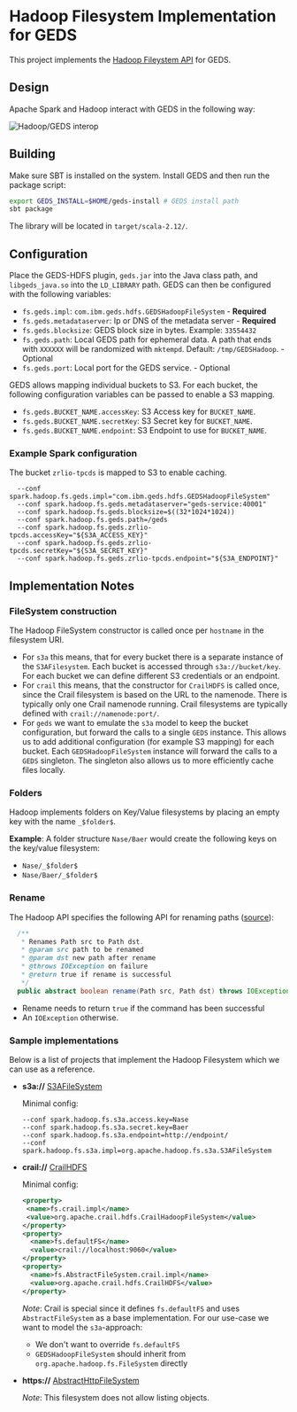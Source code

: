 
# Hadoop Filesystem Implementation for GEDS

This project implements the [Hadoop Fileystem API](https://hadoop.apache.org/docs/current/hadoop-project-dist/hadoop-common/filesystem/index.html) for GEDS.

## Design

Apache Spark and Hadoop interact with GEDS in the following way:

![Hadoop/GEDS interop](doc/design.png "Hadoop/GEDS interop")

## Building

Make sure SBT is installed on the system. Install GEDS and then run the package script:
```bash
export GEDS_INSTALL=$HOME/geds-install # GEDS install path
sbt package
```
The library will be located in `target/scala-2.12/`.

## Configuration

Place the GEDS-HDFS plugin, `geds.jar` into the Java class path, and `libgeds_java.so` into the `LD_LIBRARY` path. GEDS can then be configured with the following variables:

- `fs.geds.impl`: `com.ibm.geds.hdfs.GEDSHadoopFileSystem` - **Required**
- `fs.geds.metadataserver`: Ip or DNS of the metadata server - **Required**
- `fs.geds.blocksize`: GEDS block size in bytes. Example: `33554432`
- `fs.geds.path`: Local GEDS path for ephemeral data. A path that ends with `XXXXXX` will be randomized with `mktempd`. Default: `/tmp/GEDSHadoop`. - Optional
- `fs.geds.port`: Local port for the GEDS service. - Optional

GEDS allows mapping individual buckets to S3. For each bucket, the following configuration variables can be passed to enable a S3 mapping.
- `fs.geds.BUCKET_NAME.accessKey`: S3 Access key for `BUCKET_NAME`.
- `fs.geds.BUCKET_NAME.secretKey`: S3 Secret key for `BUCKET_NAME`. 
- `fs.geds.BUCKET_NAME.endpoint`: S3 Endpoint to use for `BUCKET_NAME`.

### Example Spark configuration

The bucket `zrlio-tpcds` is mapped to S3 to enable caching.

```
  --conf spark.hadoop.fs.geds.impl="com.ibm.geds.hdfs.GEDSHadoopFileSystem"
  --conf spark.hadoop.fs.geds.metadataserver="geds-service:40001"
  --conf spark.hadoop.fs.geds.blocksize=$((32*1024*1024))
  --conf spark.hadoop.fs.geds.path=/geds
  --conf spark.hadoop.fs.geds.zrlio-tpcds.accessKey="${S3A_ACCESS_KEY}"
  --conf spark.hadoop.fs.geds.zrlio-tpcds.secretKey="${S3A_SECRET_KEY}"
  --conf spark.hadoop.fs.geds.zrlio-tpcds.endpoint="${S3A_ENDPOINT}"
  ```

## Implementation Notes

### FileSystem construction

The Hadoop FileSystem constructor is called once per `hostname` in the filesystem URI.

- For `s3a` this means, that for every bucket there is a separate instance of the `S3AFilesystem`. Each
  bucket is accessed through `s3a://bucket/key`. For each bucket we can define different S3 credentials or an endpoint.
- For `crail` this means, that the constructor for `CrailHDFS` is called once, since the Crail filesystem is based on
  the URL to the namenode. There is typically only one Crail namenode running.
  Crail filesystems are typically defined with `crail://namenode:port/`.
- For `geds` we want to emulate the `s3a` model to keep the bucket configuration, but forward the calls to a single `GEDS` instance.
  This allows us to add additional configuration (for example S3 mapping) for each bucket.
  Each `GEDSHadoopFileSystem` instance will forward the calls to a `GEDS` singleton. The singleton also allows us to more
  efficiently cache files locally.

### Folders

Hadoop implements folders on Key/Value filesystems by placing an empty key with the name `_$folder$`.

**Example**: A folder structure `Nase/Baer` would create the following keys on the key/value filesystem:
- `Nase/_$folder$`
- `Nase/Baer/_$folder$`

### Rename

The Hadoop API specifies the following API for renaming paths ([source](https://github.com/apache/hadoop/blob/trunk/hadoop-common-project/hadoop-common/src/main/java/org/apache/hadoop/fs/FileSystem.java#L1591-L1598)):
```Java
  /**
   * Renames Path src to Path dst.
   * @param src path to be renamed
   * @param dst new path after rename
   * @throws IOException on failure
   * @return true if rename is successful
   */
  public abstract boolean rename(Path src, Path dst) throws IOException;
```

- Rename needs to return `true` if the command has been successful
- An `IOException` otherwise.

### Sample implementations

Below is a list of projects that implement the Hadoop Filesystem which we can use as a reference.

- **s3a://** [S3AFileSystem](https://github.com/apache/hadoop/blob/trunk/hadoop-tools/hadoop-aws/src/main/java/org/apache/hadoop/fs/s3a/S3AFileSystem.java)

  Minimal config: 
  ```
  --conf spark.hadoop.fs.s3a.access.key=Nase
  --conf spark.hadoop.fs.s3a.secret.key=Baer
  --conf spark.hadoop.fs.s3a.endpoint=http://endpoint/
  --conf spark.hadoop.fs.s3a.impl=org.apache.hadoop.fs.s3a.S3AFileSystem
  ```
- **crail://** [CrailHDFS](https://github.com/craillabs/crail/blob/master/hdfs/src/main/java/org/apache/crail/hdfs/CrailHDFS.java)

  Minimal config:
  ```xml
  <property>
   <name>fs.crail.impl</name>
   <value>org.apache.crail.hdfs.CrailHadoopFileSystem</value>
  </property>
  <property>
    <name>fs.defaultFS</name>
    <value>crail://localhost:9060</value>
  </property>
  <property>
    <name>fs.AbstractFileSystem.crail.impl</name>
    <value>org.apache.crail.hdfs.CrailHDFS</value>
  </property>
  ```
  
  *Note*: Crail is special since it defines `fs.defaultFS` and uses `AbstractFileSystem` as a base implementation. For our use-case we want to model the `s3a`-approach:
  
  - We don't want to override `fs.defaultFS`
  - `GEDSHadoopFileSystem` should inherit from `org.apache.hadoop.fs.FileSystem` directly
- **https://** [AbstractHttpFileSystem](https://github.com/apache/hadoop/blob/trunk/hadoop-common-project/hadoop-common/src/main/java/org/apache/hadoop/fs/http/AbstractHttpFileSystem.java)

  *Note*: This filesystem does not allow listing objects.
